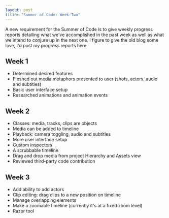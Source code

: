 ```yaml
---
layout: post
title: "Summer of Code: Week Two"
---
```


A new requirement for the Summer of Code is to give weekly progress reports detailing what we've accomplished in the past week as well as what we intend to conjure up in the next one. I figure to give the old blog some love, I'd post my progress reports here.


## Week 1

- Determined desired features
- Fleshed out media metaphors presented to user (shots, actors, audio and subtitles)
- Basic user interface setup
- Researched animations and animation events


## Week 2

- Classes: media, tracks, clips are objects
- Media can be added to timeline
- Playback: camera toggling, audio and subtitles
- More user interface setup
- Custom inspectors
- A scrubbable timeline
- Drag and drop media from project Hierarchy and Assets view
- Reviewed third-party code contribution


## Week 3

- Add ability to add actors
- Clip editing: drag clips to a new position on timeline
- Manage overlapping elements
- Make a zoomable timeline (currently it's at a fixed zoom level)
- Razor tool
